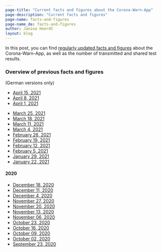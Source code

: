 ```yaml
---
page-title: "Current facts and figures about the Corona-Warn-App"
page-description: "Current facts and figures"
page-name: facts-and-figures
page-name_de: facts-and-figures
author: Janina Hoerdt
layout: blog
---
```


In this post, you can find [regularly updated facts and figures](https://www.coronawarn.app/assets/documents/2021-04-15-cwa-daten-fakten.pdf) about the Corona-Warn-App, as well as the number of transmitted and shared test results. 



### **Overview of previous facts and figures** 
(German versions only)

* [April 15, 2021](https://www.coronawarn.app/assets/documents/2021-04-15-cwa-daten-fakten.pdf)
* [April 8, 2021](https://www.coronawarn.app/assets/documents/2021-04-08-cwa-daten-fakten.pdf)
* [April 1, 2021](https://www.coronawarn.app/assets/documents/2021-04-01-cwa-daten-fakten.pdf)





<!-- overview -->

* [March 25, 2021](https://www.coronawarn.app/assets/documents/2021-03-25-cwa-daten-fakten.pdf)
* [March 18, 2021](https://www.coronawarn.app/assets/documents/2021-03-18-cwa-daten-fakten.pdf)
* [March 11, 2021](https://www.coronawarn.app/assets/documents/2021-03-11-cwa-daten-fakten.pdf)
* [March 4, 2021](https://www.coronawarn.app/assets/documents/2021-03-04-cwa-daten-fakten.pdf)
* [February 26, 2021](https://www.coronawarn.app/assets/documents/2021-02-26-cwa-daten-fakten.pdf) 
* [February 19, 2021](https://www.coronawarn.app/assets/documents/2021-02-19-cwa-daten-fakten.pdf)
* [February 12, 2021](https://www.coronawarn.app/assets/documents/2021-02-12-cwa-daten-fakten.pdf)
* [February 5, 2021](https://www.coronawarn.app/assets/documents/2021-02-05-cwa-daten-fakten.pdf) 
* [January 29, 2021](https://www.coronawarn.app/assets/documents/2021-01-29-cwa-daten-fakten.pdf) 
* [January 22, 2021](https://www.coronawarn.app/assets/documents/2021-01-22-cwa-daten-fakten.pdf) 

#### 2020
* [December 18, 2020](https://www.coronawarn.app/assets/documents/2020-12-18-cwa-daten-fakten.pdf)
* [December 11, 2020](https://www.coronawarn.app/assets/documents/2020-12-11-cwa-daten-fakten.pdf)
* [December 4, 2020](https://www.coronawarn.app/assets/documents/2020-12-04-cwa-daten-fakten.pdf)
* [November 27, 2020](https://www.coronawarn.app/assets/documents/2020-11-26-cwa-daten-fakten.pdf)
* [November 20, 2020](https://www.coronawarn.app/assets/documents/2020-11-20-cwa-daten-fakten.pdf)
* [November 13, 2020](https://www.coronawarn.app/assets/documents/2020-11-13-cwa-daten-fakten.pdf)
* [November 06, 2020](https://www.coronawarn.app/assets/documents/2020-11-06-cwa-daten-fakten.pdf)
* [October 23, 2020](https://www.coronawarn.app/assets/documents/2020-10-23-cwa-facts-and-figures.pdf)
* [October 16, 2020](https://www.coronawarn.app/assets/documents/2020-10-16-cwa-facts-and-figures.pdf)
* [October 09, 2020](https://www.coronawarn.app/assets/documents/2020-10-09-cwa-facts-and-figures.pdf)
* [October 02, 2020](https://www.coronawarn.app/assets/documents/2020-10-02-cwa-facts-and-figures.pdf)
* [September 23, 2020](https://www.coronawarn.app/assets/documents/2020-09-23-cwa-daten-fakten.pdf)


